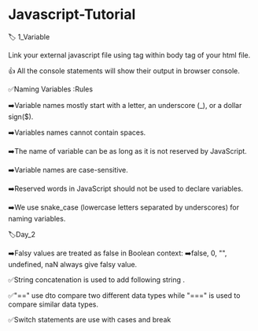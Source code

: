# Javascript-Tutorial


🏷️ 1_Variable
   
   Link your external javascript file using <script src="file_name.js"></script> tag within body tag of your html file.
  
 👍 All the console statements will show their output in browser console.

✅Naming Variables :Rules 

 ➡️Variable names mostly start with a letter, an underscore (_), or a dollar sign($).
 
 ➡️Variables names cannot contain spaces.

 ➡️The name of variable can be as long as it is not reserved by JavaScript.

 ➡️Variable names are case-sensitive.

 ➡️Reserved words in JavaScript should not be used to declare variables.

 ➡️We use snake_case (lowercase letters separated by underscores) for naming variables.





🏷️Day_2

➡️Falsy values are treated  as false in Boolean context:
➡️false, 0, "", undefined, naN always give  falsy value.

✅String concatenation is used to add following string .

✅"==" use dto compare two different data types while "===" is used to compare similar data types.


✅Switch statements are use with cases and break

